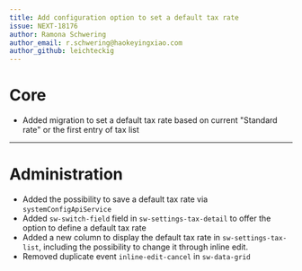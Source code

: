 ```yaml
---
title: Add configuration option to set a default tax rate
issue: NEXT-18176
author: Ramona Schwering
author_email: r.schwering@haokeyingxiao.com
author_github: leichteckig
---
```

# Core
* Added migration to set a default tax rate based on current "Standard rate" or the first entry of tax list
___
# Administration
* Added the possibility to save a default tax rate via `systemConfigApiService`
* Added `sw-switch-field` field in `sw-settings-tax-detail` to offer the option to define a default tax rate
* Added a new column to display the default tax rate in `sw-settings-tax-list`, including the possibility to change it through inline edit.
* Removed duplicate event `inline-edit-cancel` in `sw-data-grid`
